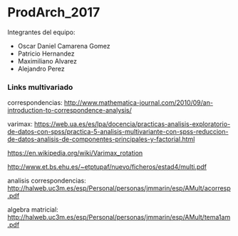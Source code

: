 # ProdArch_2017
Integrantes del equipo: 
* Oscar Daniel Camarena Gomez 
* Patricio Hernandez 
* Maximiliano Alvarez 
* Alejandro Perez

### Links multivariado
correspondencias:
http://www.mathematica-journal.com/2010/09/an-introduction-to-correspondence-analysis/

varimax:
https://web.ua.es/es/lpa/docencia/practicas-analisis-exploratorio-de-datos-con-spss/practica-5-analisis-multivariante-con-spss-reduccion-de-datos-analisis-de-componentes-principales-y-factorial.html

https://en.wikipedia.org/wiki/Varimax_rotation

http://www.et.bs.ehu.es/~etptupaf/nuevo/ficheros/estad4/multi.pdf

analisis correspondencias:
http://halweb.uc3m.es/esp/Personal/personas/jmmarin/esp/AMult/acorresp.pdf

algebra matricial:
http://halweb.uc3m.es/esp/Personal/personas/jmmarin/esp/AMult/tema1am.pdf
